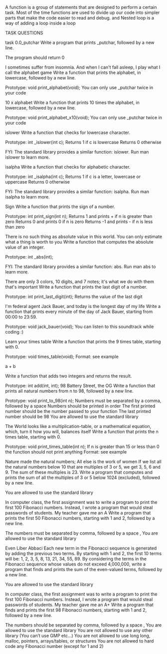 



A function is a group of statements that are designed to perform a certain task.
Most of the time functions are used to divide up our code into simpler parts that make the code easier to read and debug. and 
Nested loop is a way of adding a loop inside a loop 

TASK QUESTIONS

task 0.0_putchar Write a program that prints _putchar, followed by a new line.

The program should return 0

I sometimes suffer from insomnia. And when I can't fall asleep, I play what I call the alphabet game Write a function that prints the alphabet, in lowercase, followed by a new line.

Prototype: void print_alphabet(void); You can only use _putchar twice in your code

10 x alphabet Write a function that prints 10 times the alphabet, in lowercase, followed by a new line.

Prototype: void print_alphabet_x10(void); You can only use _putchar twice in your code

islower Write a function that checks for lowercase character.

Prototype: int _islower(int c); Returns 1 if c is lowercase Returns 0 otherwise

FYI: The standard library provides a similar function: islower. Run man islower to learn more.

isalpha Write a function that checks for alphabetic character.

Prototype: int _isalpha(int c); Returns 1 if c is a letter, lowercase or uppercase Returns 0 otherwise

FYI: The standard library provides a similar function: isalpha. Run man isalpha to learn more.

Sign Write a function that prints the sign of a number.

Prototype: int print_sign(int n); Returns 1 and prints + if n is greater than zero Returns 0 and prints 0 if n is zero Returns -1 and prints - if n is less than zero

There is no such thing as absolute value in this world. You can only estimate what a thing is worth to you Write a function that computes the absolute value of an integer.

Prototype: int _abs(int);

FYI: The standard library provides a similar function: abs. Run man abs to learn more.

There are only 3 colors, 10 digits, and 7 notes; it's what we do with them that's important Write a function that prints the last digit of a number.

Prototype: int print_last_digit(int); Returns the value of the last digit

I'm federal agent Jack Bauer, and today is the longest day of my life Write a function that prints every minute of the day of Jack Bauer, starting from 00:00 to 23:59.

Prototype: void jack_bauer(void); You can listen to this soundtrack while coding :)

Learn your times table Write a function that prints the 9 times table, starting with 0.

Prototype: void times_table(void); Format: see example

a + b

Write a function that adds two integers and returns the result.

Prototype: int add(int, int);
98 Battery Street, the OG Write a function that prints all natural numbers from n to 98, followed by a new line.

Prototype: void print_to_98(int n); Numbers must be separated by a comma, followed by a space Numbers should be printed in order The first printed number should be the number passed to your function The last printed number should be 98 You are allowed to use the standard library

The World looks like a multiplication-table, or a mathematical equation, which, turn it how you will, balances itself Write a function that prints the n times table, starting with 0.

Prototype: void print_times_table(int n); If n is greater than 15 or less than 0 the function should not print anything Format: see example

Nature made the natural numbers; All else is the work of women If we list all the natural numbers below 10 that are multiples of 3 or 5, we get 3, 5, 6 and 9. The sum of these multiples is 23. Write a program that computes and prints the sum of all the multiples of 3 or 5 below 1024 (excluded), followed by a new line.

You are allowed to use the standard library

In computer class, the first assignment was to write a program to print the first 100 Fibonacci numbers. Instead, I wrote a program that would steal passwords of students. My teacher gave me an A Write a program that prints the first 50 Fibonacci numbers, starting with 1 and 2, followed by a new line.

The numbers must be separated by comma, followed by a space , You are allowed to use the standard library

Even Liber Abbaci Each new term in the Fibonacci sequence is generated by adding the previous two terms. By starting with 1 and 2, the first 10 terms will be: 1, 2, 3, 5, 8, 13, 21, 34, 55, 89. By considering the terms in the Fibonacci sequence whose values do not exceed 4,000,000, write a program that finds and prints the sum of the even-valued terms, followed by a new line.

You are allowed to use the standard library

In computer class, the first assignment was to write a program to print the first 100 Fibonacci numbers. Instead, I wrote a program that would steal passwords of students. My teacher gave me an A+ Write a program that finds and prints the first 98 Fibonacci numbers, starting with 1 and 2, followed by a new line.

The numbers should be separated by comma, followed by a space , You are allowed to use the standard library You are not allowed to use any other library (You can’t use GMP etc…) You are not allowed to use long long, malloc, pointers, arrays/tables, or structures You are not allowed to hard code any Fibonacci number (except for 1 and 2)
